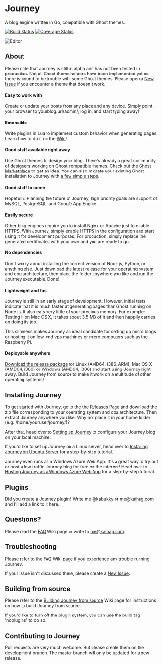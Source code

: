 # Journey
A blog engine written in Go, compatible with Ghost themes.

[![Build Status](https://travis-ci.org/mschoenlaub/journey.svg?branch=master)](https://travis-ci.org/mschoenlaub/journey) [![Coverage Status](https://coveralls.io/repos/github/mschoenlaub/journey/badge.svg?branch=master)](https://coveralls.io/github/mschoenlaub/journey?branch=master)

![Editor](https://raw.githubusercontent.com/kabukky/journey/gh-pages/images/journey.png)

## About
Please note that Journey is still in alpha and has not been tested in production. Not all Ghost theme helpers have been implemented yet so there is bound to be trouble with some Ghost themes. Please open a [New Issue](https://github.com/kabukky/journey/issues) if you encounter a theme that doesn't work.

#### Easy to work with
Create or update your posts from any place and any device. Simply point your browser to yourblog.url/admin/, log in, and start typing away!

#### Extensible
Write plugins in Lua to implement custom behavior when generating pages. Learn how to do it on the [Wiki](https://github.com/kabukky/journey/wiki/Creating-a-Journey-Plugin)!

#### Good stuff available right away
Use Ghost themes to design your blog. There's already a great community of designers working on Ghost compatible themes. Check out the [Ghost Marketplace](http://marketplace.ghost.org) to get an idea. You can also migrate your existing Ghost installation to Journey with [a few simple steps](https://github.com/kabukky/journey/wiki/Migrating-from-Ghost-to-Journey).

#### Good stuff to come
Hopefully. Planning the future of Journey, high priority goals are support of MySQL, PostgreSQL, and Google App Engine.

#### Easily secure
Other blog engines require you to install Nginx or Apache just to enable HTTPS. With Journey, simply enable HTTPS in the configuration and start using it for development purposes. For production, simply replace the generated certificates with your own and you are ready to go.

#### No dependencies
Don't worry about installing the correct version of Node.js, Python, or anything else. Just download the [latest release](https://www.github.com/kabukky/journey/releases) for your operating system and cpu architecture, then place the folder anywhere you like and run the Journey executable. Done!

#### Lightweight and fast
Journey is still in an early stage of development. However, initial tests indicate that it is much faster at generating pages than Ghost running on Node.js. It also eats very little of your precious memory. For example: Testing it on Mac OS X, it takes about 3.5 MB of it and then happily carries on doing its job.

This slimness makes Journey an ideal candidate for setting up micro blogs or hosting it on low-end vps machines or micro computers such as the Raspberry Pi.

#### Deployable anywhere
[Download the release package](https://www.github.com/kabukky/journey/releases) for Linux (AMD64, i386, ARM), Mac OS X (AMD64, i386) or Windows (AMD64, i386) and start using Journey right away. Build Journey from source to make it work on a multitude of other operating systems!

## Installing Journey
To get started with Journey, go to the the [Releases Page](https://github.com/kabukky/journey/releases) and download the zip file corresponding to your operating system and cpu architecture. Then extract Journey anywhere you like. Why not place it in your home folder (e.g. /home/youruser/journey/)?

After that, head over to [Setting up Journey](https://github.com/kabukky/journey/wiki/Setting-up-Journey) to configure your Journey blog on your local machine.

If you'd like to set up Journey on a Linux server, head over to [Installing Journey on Ubuntu Server](https://github.com/kabukky/journey/wiki/Installing-Journey-on-Ubuntu-Server) for a step-by-step tutorial.

Journey even runs as a Windows Azure Web App. It's a great way to try out or host a low traffic Journey blog for free on the internet! Head over to [Hosting Journey as a Windows Azure Web App](https://github.com/kabukky/journey/wiki/Hosting-Journey-as-a-Windows-Azure-Web-App) for a step-by-step tutorial.

## Plugins
Did you create a Journey plugin? Write me [@kabukky](https://twitter.com/kabukky) or me@kaihag.com and I'll add a link to it here.

## Questions?
Please read the [FAQ](https://github.com/kabukky/journey/wiki/FAQ) Wiki page or write to me@kaihag.com.

## Troubleshooting
Please refer to the [FAQ](https://github.com/kabukky/journey/wiki/FAQ) Wiki page if you experience any trouble running Journey.

If your issue isn't discussed there, please create a [New Issue](https://github.com/kabukky/journey/issues).

## Building from source
Please refer to the [Building Journey from source](https://github.com/kabukky/journey/wiki/Building-Journey-from-source) Wiki page for instructions on how to build Journey from source.

If you'd like to turn off the plugin system, you can use the build tag 'noplugins' to do so.

## Contributing to Journey
Pull requests are very much welcome. But please create them on the development branch. The master branch will only be updated for a new release.
